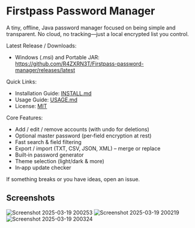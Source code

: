 # Firstpass Password Manager

A tiny, offline, Java password manager focused on being simple and transparent. No cloud, no tracking—just a local
encrypted list you control.

Latest Release / Downloads:

- Windows (.msi) and Portable JAR: https://github.com/R4ZXRN3T/Firstpass-password-manager/releases/latest

Quick Links:

- Installation Guide: [INSTALL.md](INSTALL.md)
- Usage Guide: [USAGE.md](USAGE.md)
- License: [MIT](LICENSE)

Core Features:

- Add / edit / remove accounts (with undo for deletions)
- Optional master password (per‑field encryption at rest)
- Fast search & field filtering
- Export / import (TXT, CSV, JSON, XML) – merge or replace
- Built‑in password generator
- Theme selection (light/dark & more)
- In‑app update checker

If something breaks or you have ideas, open an issue.

## Screenshots

![Screenshot 2025-03-19 200253](https://github.com/user-attachments/assets/352a382c-82bc-4a2b-867e-f1642fc742a5)
![Screenshot 2025-03-19 200219](https://github.com/user-attachments/assets/cab845fa-6d78-4bb6-a215-5c71ac2c2d65)
![Screenshot 2025-03-19 200324](https://github.com/user-attachments/assets/9d9bc1a0-f58a-4bb4-97fd-9790cc4b59ba)